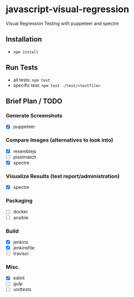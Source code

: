 # javascript-visual-regression
Visual Regression Testing with puppeteer and spectre

## Installation
* `npm install`

## Run Tests
* all tests: `npm test`
* specific test: `npm test ./test/<testfile>`

## Brief Plan / TODO
### Generate Screenshots
- [x] puppeteer

### Compare Images (alternatives to look into)
- [x] resemblejs
- [ ] pixelmatch
- [x] spectre

### Visualize Results (test report/administration)
- [x] spectre 

### Packaging
- [ ] docker
- [ ] ansible

### Build
- [x] jenkins
- [x] jenkinsfile
- [ ] travisci

### Misc.
- [x] eslint
- [ ] gulp
- [ ] unittests
